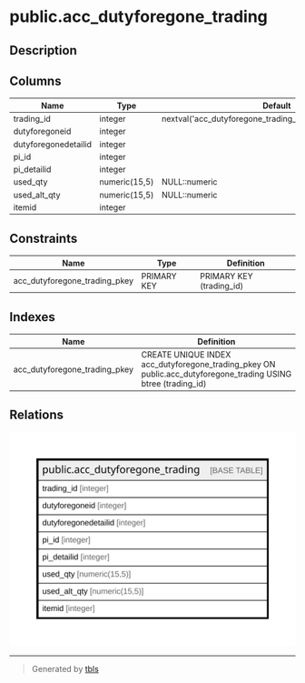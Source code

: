 # public.acc_dutyforegone_trading

## Description

## Columns

| Name | Type | Default | Nullable | Children | Parents | Comment |
| ---- | ---- | ------- | -------- | -------- | ------- | ------- |
| trading_id | integer | nextval('acc_dutyforegone_trading_trading_id_seq'::regclass) | false |  |  |  |
| dutyforegoneid | integer |  | false |  |  |  |
| dutyforegonedetailid | integer |  | false |  |  |  |
| pi_id | integer |  | false |  |  |  |
| pi_detailid | integer |  | false |  |  |  |
| used_qty | numeric(15,5) | NULL::numeric | false |  |  |  |
| used_alt_qty | numeric(15,5) | NULL::numeric | true |  |  |  |
| itemid | integer |  | true |  |  |  |

## Constraints

| Name | Type | Definition |
| ---- | ---- | ---------- |
| acc_dutyforegone_trading_pkey | PRIMARY KEY | PRIMARY KEY (trading_id) |

## Indexes

| Name | Definition |
| ---- | ---------- |
| acc_dutyforegone_trading_pkey | CREATE UNIQUE INDEX acc_dutyforegone_trading_pkey ON public.acc_dutyforegone_trading USING btree (trading_id) |

## Relations

![er](public.acc_dutyforegone_trading.svg)

---

> Generated by [tbls](https://github.com/k1LoW/tbls)
